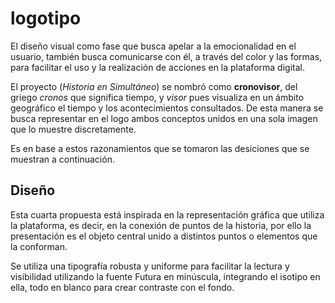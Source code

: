 # logotipo


El diseño visual como fase que busca apelar a la emocionalidad en el usuario, también busca comunicarse con él, a través del color y las formas, para facilitar el uso y la realización de acciones en la plataforma digital.

El proyecto (*Historia en Simultáneo*) se nombró como **cronovisor**, del griego *cronos* que significa tiempo, y *visor* pues visualiza en un ámbito geográfico el tiempo y los acontecimientos consultados. De esta manera se busca representar en el logo ambos conceptos unidos en una sola imagen que lo muestre discretamente.

Es en base a estos razonamientos que se tomaron las desiciones que se muestran a continuación.


## Diseño



Esta cuarta propuesta está inspirada en la representación gráfica que utiliza la plataforma, es decir, en la conexión de puntos de la historia, por ello la presentación es el objeto central unido a distintos puntos o elementos que la conforman.

Se utiliza una tipografía robusta y uniforme para facilitar la lectura y visibilidad utilizando la fuente Futura en minúscula, integrando el isotipo en ella, todo en blanco para crear contraste con el fondo.